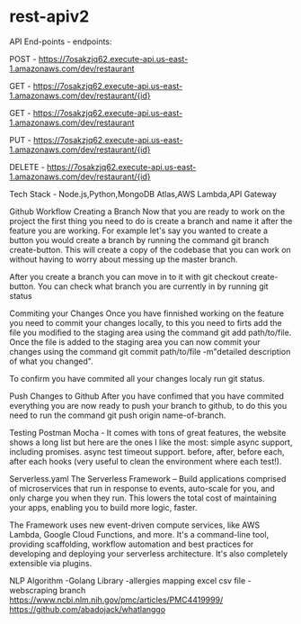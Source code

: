 # rest-apiv2
API End-points -
endpoints:
 
  POST - https://7osakzjq62.execute-api.us-east-1.amazonaws.com/dev/restaurant
  
  GET - https://7osakzjq62.execute-api.us-east-1.amazonaws.com/dev/restaurant/{id}
  
  GET - https://7osakzjq62.execute-api.us-east-1.amazonaws.com/dev/restaurant
  
  PUT - https://7osakzjq62.execute-api.us-east-1.amazonaws.com/dev/restaurant/{id}
  
  DELETE - https://7osakzjq62.execute-api.us-east-1.amazonaws.com/dev/restaurant/{id}
  
Tech Stack - Node.js,Python,MongoDB Atlas,AWS Lambda,API Gateway

Github Workflow
Creating a Branch
Now that you are ready to work on the project the first thing you need to do is create a branch and name it after the feature you are working. For example let's say you wanted to create a button you would create a branch by running the command git branch create-button. This will create a copy of the codebase that you can work on without having to worry about messing up the master branch.

After you create a branch you can move in to it with git checkout create-button. You can check what branch you are currently in by running git status

Commiting your Changes
Once you have finnished working on the feature you need to commit your changes locally, to this you need to firts add the file you modified to the staging area using the command git add path/to/file. Once the file is added to the staging area you can now commit your changes using the command git commit path/to/file -m"detailed description of what you changed".

To confirm you have commited all your changes localy run git status.

Push Changes to Github
After you have confimed that you have commited everything you are now ready to push your branch to github, to do this you need to run the command git push origin name-of-branch.

Testing 
Postman 
Mocha - It comes with tons of great features, the website shows a long list but here are the ones I like the most:
simple async support, including promises.
async test timeout support.
before, after, before each, after each hooks (very useful to clean the environment where each test!).

Serverless.yaml
The Serverless Framework – Build applications comprised of microservices that run in response to events, auto-scale for you, and only charge you when they run. This lowers the total cost of maintaining your apps, enabling you to build more logic, faster.

The Framework uses new event-driven compute services, like AWS Lambda, Google Cloud Functions, and more. It's a command-line tool, providing scaffolding, workflow automation and best practices for developing and deploying your serverless architecture. It's also completely extensible via plugins.


NLP Algorithm -Golang Library -allergies mapping excel csv file - webscraping branch 
https://www.ncbi.nlm.nih.gov/pmc/articles/PMC4419999/
https://github.com/abadojack/whatlanggo
